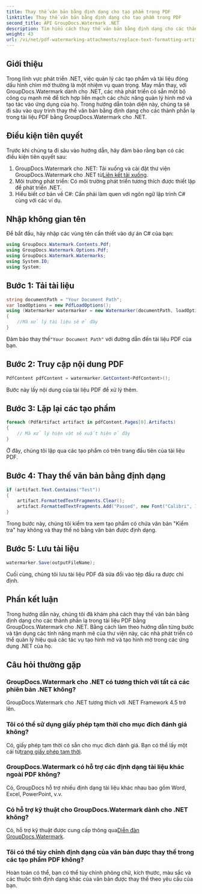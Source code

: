```yaml
---
title: Thay thế văn bản bằng định dạng cho tạo phẩm trong PDF
linktitle: Thay thế văn bản bằng định dạng cho tạo phẩm trong PDF
second_title: API GroupDocs.Watermark .NET
description: Tìm hiểu cách thay thế văn bản bằng định dạng cho các thành phần lạ trong tài liệu PDF bằng GroupDocs.Watermark cho .NET. Cải thiện việc quản lý tài liệu một cách dễ dàng.
weight: 43
url: /vi/net/pdf-watermarking-attachments/replace-text-formatting-artifact-pdf/
---
```

## Giới thiệu
Trong lĩnh vực phát triển .NET, việc quản lý các tạo phẩm và tài liệu đóng dấu hình chìm mờ thường là một nhiệm vụ quan trọng. May mắn thay, với GroupDocs.Watermark dành cho .NET, các nhà phát triển có sẵn một bộ công cụ mạnh mẽ để tích hợp liền mạch các chức năng quản lý hình mờ và tạo tác vào ứng dụng của họ. Trong hướng dẫn toàn diện này, chúng ta sẽ đi sâu vào quy trình thay thế văn bản bằng định dạng cho các thành phần lạ trong tài liệu PDF bằng GroupDocs.Watermark cho .NET.
## Điều kiện tiên quyết
Trước khi chúng ta đi sâu vào hướng dẫn, hãy đảm bảo rằng bạn có các điều kiện tiên quyết sau:
1.  GroupDocs.Watermark cho .NET: Tải xuống và cài đặt thư viện GroupDocs.Watermark cho .NET từ[Liên kết tải xuống](https://releases.groupdocs.com/Watermark/net/).
2. Môi trường phát triển: Có môi trường phát triển tương thích được thiết lập để phát triển .NET.
3. Hiểu biết cơ bản về C#: Cần phải làm quen với ngôn ngữ lập trình C# cùng với các ví dụ.

## Nhập không gian tên
Để bắt đầu, hãy nhập các vùng tên cần thiết vào dự án C# của bạn:
```csharp
using GroupDocs.Watermark.Contents.Pdf;
using GroupDocs.Watermark.Options.Pdf;
using GroupDocs.Watermark.Watermarks;
using System.IO;
using System;
```
## Bước 1: Tải tài liệu
```csharp
string documentPath = "Your Document Path";
var loadOptions = new PdfLoadOptions();
using (Watermarker watermarker = new Watermarker(documentPath, loadOptions))
{
    //Mã xử lý tài liệu sẽ ở đây
}
```
 Đảm bảo thay thế`"Your Document Path"` với đường dẫn đến tài liệu PDF của bạn.
## Bước 2: Truy cập nội dung PDF
```csharp
PdfContent pdfContent = watermarker.GetContent<PdfContent>();
```
Bước này lấy nội dung của tài liệu PDF để xử lý thêm.
## Bước 3: Lặp lại các tạo phẩm
```csharp
foreach (PdfArtifact artifact in pdfContent.Pages[0].Artifacts)
{
    // Mã xử lý hiện vật sẽ xuất hiện ở đây
}
```
Ở đây, chúng tôi lặp qua các tạo phẩm có trên trang đầu tiên của tài liệu PDF.
## Bước 4: Thay thế văn bản bằng định dạng
```csharp
if (artifact.Text.Contains("Test"))
{
    artifact.FormattedTextFragments.Clear();
    artifact.FormattedTextFragments.Add("Passed", new Font("Calibri", 19, FontStyle.Bold), Color.Red, Color.Aqua);
}
```
Trong bước này, chúng tôi kiểm tra xem tạo phẩm có chứa văn bản "Kiểm tra" hay không và thay thế nó bằng văn bản được định dạng.
## Bước 5: Lưu tài liệu
```csharp
watermarker.Save(outputFileName);
```
Cuối cùng, chúng tôi lưu tài liệu PDF đã sửa đổi vào tệp đầu ra được chỉ định.

## Phần kết luận
Trong hướng dẫn này, chúng tôi đã khám phá cách thay thế văn bản bằng định dạng cho các thành phần lạ trong tài liệu PDF bằng GroupDocs.Watermark cho .NET. Bằng cách làm theo hướng dẫn từng bước và tận dụng các tính năng mạnh mẽ của thư viện này, các nhà phát triển có thể quản lý hiệu quả các tác vụ tạo hình mờ và tạo hình mờ trong các ứng dụng .NET của họ.
## Câu hỏi thường gặp
### GroupDocs.Watermark cho .NET có tương thích với tất cả các phiên bản .NET không?
GroupDocs.Watermark cho .NET tương thích với .NET Framework 4.5 trở lên.
### Tôi có thể sử dụng giấy phép tạm thời cho mục đích đánh giá không?
 Có, giấy phép tạm thời có sẵn cho mục đích đánh giá. Bạn có thể lấy một cái từ[trang giấy phép tạm thời](https://purchase.groupdocs.com/temporary-license/).
### GroupDocs.Watermark có hỗ trợ các định dạng tài liệu khác ngoài PDF không?
Có, GroupDocs hỗ trợ nhiều định dạng tài liệu khác nhau bao gồm Word, Excel, PowerPoint, v.v.
### Có hỗ trợ kỹ thuật cho GroupDocs.Watermark dành cho .NET không?
 Có, hỗ trợ kỹ thuật được cung cấp thông qua[Diễn đàn GroupDocs.Watermark](https://forum.groupdocs.com/c/watermark/19).
### Tôi có thể tùy chỉnh định dạng của văn bản được thay thế trong các tạo phẩm PDF không?
Hoàn toàn có thể, bạn có thể tùy chỉnh phông chữ, kích thước, màu sắc và các thuộc tính định dạng khác của văn bản được thay thế theo yêu cầu của bạn.